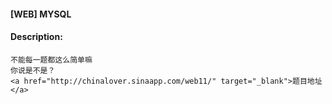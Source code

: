 #### [WEB] MYSQL  

#### Description:   

```
不能每一题都这么简单嘛 
你说是不是？
<a href="http://chinalover.sinaapp.com/web11/" target="_blank">题目地址</a>
```

